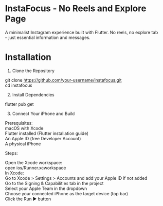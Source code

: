 # InstaFocus - No Reels and Explore Page  
  
A minimalist Instagram experience built with Flutter. No reels, no explore tab – just essential information and messages.  
  
# Installation  
  
1. Clone the Repository  
  
git clone https://github.com/your-username/instafocus.git  
cd instafocus  
  
2. Install Dependencies  
  
flutter pub get  
  
3. Connect Your iPhone and Build  
  
Prerequisites:  
macOS with Xcode  
Flutter installed (Flutter installation guide)  
An Apple ID (free Developer Account)  
A physical iPhone  
  
Steps:  
  
Open the Xcode workspace:  
open ios/Runner.xcworkspace  
In Xcode:  
Go to Xcode > Settings > Accounts and add your Apple ID if not added  
Go to the Signing & Capabilities tab in the project  
Select your Apple Team in the dropdown  
Choose your connected iPhone as the target device (top bar)  
Click the Run ▶️ button  
